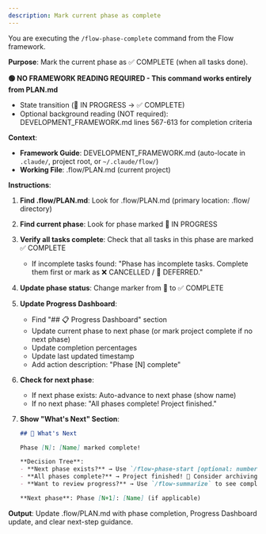 ```yaml
---
description: Mark current phase as complete
---
```


You are executing the `/flow-phase-complete` command from the Flow framework.

**Purpose**: Mark the current phase as ✅ COMPLETE (when all tasks done).

**🟢 NO FRAMEWORK READING REQUIRED - This command works entirely from PLAN.md**

- State transition (🚧 IN PROGRESS → ✅ COMPLETE)
- Optional background reading (NOT required): DEVELOPMENT_FRAMEWORK.md lines 567-613 for completion criteria

**Context**:

- **Framework Guide**: DEVELOPMENT_FRAMEWORK.md (auto-locate in `.claude/`, project root, or `~/.claude/flow/`)
- **Working File**: .flow/PLAN.md (current project)

**Instructions**:

1. **Find .flow/PLAN.md**: Look for .flow/PLAN.md (primary location: .flow/ directory)

2. **Find current phase**: Look for phase marked 🚧 IN PROGRESS

3. **Verify all tasks complete**: Check that all tasks in this phase are marked ✅ COMPLETE

   - If incomplete tasks found: "Phase has incomplete tasks. Complete them first or mark as ❌ CANCELLED / 🔮 DEFERRED."

4. **Update phase status**: Change marker from 🚧 to ✅ COMPLETE

5. **Update Progress Dashboard**:

   - Find "## 📋 Progress Dashboard" section
   - Update current phase to next phase (or mark project complete if no next phase)
   - Update completion percentages
   - Update last updated timestamp
   - Add action description: "Phase [N] complete"

6. **Check for next phase**:

   - If next phase exists: Auto-advance to next phase (show name)
   - If no next phase: "All phases complete! Project finished."

7. **Show "What's Next" Section**:
   ```markdown
   ## 🎯 What's Next

   Phase [N]: [Name] marked complete!

   **Decision Tree**:
   - **Next phase exists?** → Use `/flow-phase-start [optional: number]` to begin next phase
   - **All phases complete?** → Project finished! 🎉 Consider archiving or starting V2 planning
   - **Want to review progress?** → Use `/flow-summarize` to see complete project overview

   **Next phase**: Phase [N+1]: [Name] (if applicable)
   ```

**Output**: Update .flow/PLAN.md with phase completion, Progress Dashboard update, and clear next-step guidance.
